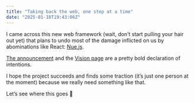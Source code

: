 ```yaml
---
title: "Taking back the web, one step at a time"
date: "2025-01-18T19:43:06Z"
---
```

I came across this new web framework (wait, don’t start pulling your hair out yet) that plans to undo most of the damage inflicted on us by abominations like React: [Nue.js](https://nuejs.org).

[The announcement](https://nuejs.org/blog/standards-first-web-framework/) and the [Vision page](https://nuejs.org/vision/) are a pretty bold declaration of intentions.

I hope the project succeeds and finds some traction (it’s just one person at the moment) because we really need something like that.

Let’s see where this goes 🤞
